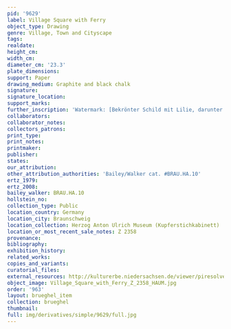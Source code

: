 ```yaml
---
pid: '9629'
label: Village Square with Ferry
object_type: Drawing
genre: Village, Town and Cityscape
tags: 
realdate: 
height_cm: 
width_cm: 
diameter_cm: '23.3'
plate_dimensions: 
support: Paper
drawing_medium: Graphite and black chalk
signature: 
signature_location: 
support_marks: 
further_inscription: 'Watermark: [Bekrönter Schild mit Lilie, darunter W]'
collaborators: 
collaborator_notes: 
collectors_patrons: 
print_type: 
print_notes: 
printmaker: 
publisher: 
states: 
our_attribution: 
other_attribution_authorities: 'Bailey/Walker cat. #BRAU.HA.10'
ertz_1979: 
ertz_2008: 
bailey_walker: BRAU.HA.10
hollstein_no: 
collection_type: Public
location_country: Germany
location_city: Braunschweig
location_collection: Herzog Anton Ulrich Museum (Kupferstichkabinett)
location_or_most_recent_sale_notes: Z 2358
provenance: 
bibliography: 
exhibition_history: 
related_works: 
copies_and_variants: 
curatorial_files: 
external_resources: http://kulturerbe.niedersachsen.de/viewer/piresolver?id=isil_DE-MUS-026819_994
object_image: Village_Square_with_Ferry_Z_2358_HAUM.jpg
order: '963'
layout: brueghel_item
collection: brueghel
thumbnail: 
full: img/derivatives/simple/9629/full.jpg
---
```

